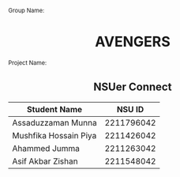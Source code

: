 <sup>Group Name: </sup><h1 align ="center">AVENGERS</h1>
<sup>Project Name: </sup><h2 align ="center">NSUer Connect</h2>
<div align="center">

| Student Name              | NSU ID     |
|---------------------------|------------|
| Assaduzzaman Munna        | 2211796042 |
| Mushfika Hossain Piya     | 2211426042 |
| Ahammed Jumma             | 2211263042 |
| Asif Akbar Zishan         | 2211548042 |

</div>
